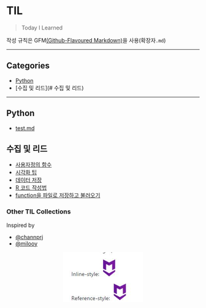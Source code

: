 # TIL
>Today I Learned

작성 규칙은 GFM[(Github-Flavoured Markdown)](https://help.github.com/categories/writing-on-github)을 사용(확장자`.md`)

---

## Categories
- [Python](#Python)
- [수집 및 리드](# 수집 및 리드)
---

## Python
* [test.md](docker/docker-for-jekyll.md)

## 수집 및 리드
* [사용자정의 함수](R/function.md)
* [시각화 팁](R/Visualization-tips.md)
* [데이터 저장](R/how-to-save.md)
* [R 코드 작성법](R/R-code-style-guide.md)
* [function을 파일로 저장하고 불러오기](R/save-and-load-function.md)

### Other TIL Collections
Inspired by
* [@channprj](https://github.com/channprj/TIL)
* [@milooy](https://github.com/milooy/TIL)

<p align="center">
<img src="R/asdf.JPG">
</p>
